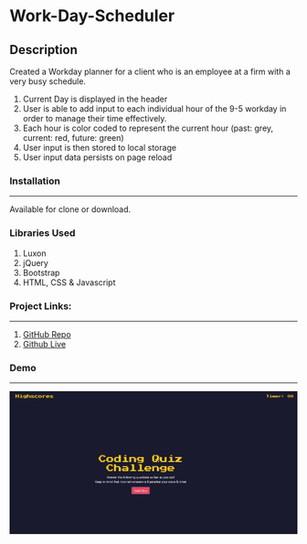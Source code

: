 # Work-Day-Scheduler

## Description

Created a Workday planner for a client who is an employee at a firm with a very busy schedule.

1. Current Day is displayed in the header
2. User is able to add input to each individual hour of the 9-5 workday in order to manage their time effectively.
3. Each hour is color coded to represent the current hour (past: grey, current: red, future: green)
4. User input is then stored to local storage
5. User input data persists on page reload

### Installation

---

Available for clone or download. 


### Libraries Used 

1. Luxon
2. jQuery
3. Bootstrap
4. HTML, CSS & Javascript


### Project Links:

---

1. [GitHub Repo](https://github.com/ramandeeppatwar/Work-Day-Scheduler)
2. [Github Live](https://ramandeeppatwar.github.io/Work-Day-Scheduler/)

### Demo

---

![screenshot](https://github.com/ramandeeppatwar/Quiz-HW/blob/main/screenshot.jpg)